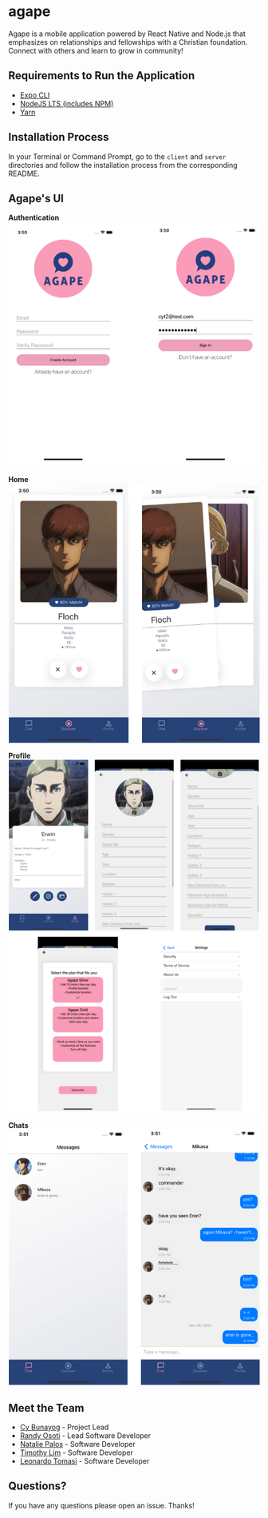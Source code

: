 # agape
Agape is a mobile application powered by React Native and Node.js that emphasizes on relationships and fellowships with a Christian foundation. Connect with others and learn to grow in community!

## Requirements to Run the Application
* [Expo CLI](https://docs.expo.dev/get-started/installation/)
* [NodeJS LTS (includes NPM)](https://nodejs.org/en/download/)
* [Yarn](https://classic.yarnpkg.com/lang/en/docs/install/#mac-stable)

## Installation Process
In your Terminal or Command Prompt, go to the `client` and `server` directories and follow the installation process from the corresponding README.

## Agape's UI
**Authentication**
![Authentication Reference](/assets/Auth.png)

**Home**
![Home Reference](/assets/Discover.png)

**Profile** 
![Profile Reference](/assets/Profile.png)

**Chats**
![Chats Reference](/assets/Messages.png)

## Meet the Team
* [Cy Bunayog](https://github.com/cybunayog) - Project Lead
* [Randy Osoti](https://github.com/KenyanInAmerica) - Lead Software Developer
* [Natalie Palos](https://github.com/nxpalos) - Software Developer
* [Timothy Lim](https://github.com/timothylim17) - Software Developer
* [Leonardo Tomasi](https://github.com/leonardomtomasi) - Software Developer

## Questions?
If you have any questions please open an issue. Thanks!